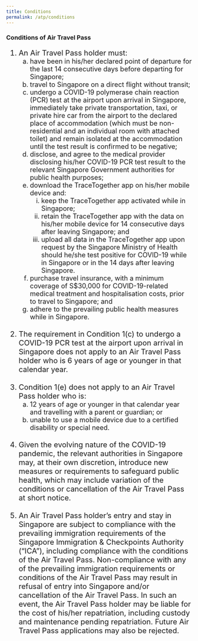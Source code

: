```yaml
---
title: Conditions
permalink: /atp/conditions
---
```


### **Conditions of Air Travel Pass**

<ol style="font-size:20px;">
  <li style="font-size:20px; list-style-type:decimal;"> An Air Travel Pass holder must: 
     <ol style="font-size:18px; list-style-type:lower-alpha;">
  <li style="font-size:18px; list-style-type:lower-alpha;"> have been in his/her declared point of departure for the last 14 consecutive days before departing for Singapore;</li>
        <li style="font-size:18px; list-style-type:lower-alpha;"> travel to Singapore on a direct flight without transit;</li>
       <li style="font-size:18px; list-style-type:lower-alpha;"> undergo a COVID-19 polymerase chain reaction (PCR) test at the airport upon arrival in Singapore, immediately take private transportation, taxi, or private hire car from the airport to the declared place of accommodation (which must be non-residential and an individual room with attached toilet) and remain isolated at the accommodation until the test result is confirmed to be negative;</li>
       <li style="font-size:18px; list-style-type:lower-alpha;"> disclose, and agree to the medical provider disclosing his/her COVID-19 PCR test result to the relevant Singapore Government authorities for public health purposes;</li>
       <li style="font-size:18px; list-style-type:lower-alpha;"> download the TraceTogether app on his/her mobile device and:
        <ol style="font-size:18px; list-style-type:lower-roman;">
          <li style="font-size:18px; list-style-type:lower-roman;">keep the TraceTogether app activated while in Singapore;</li>
           <li style="font-size:18px; list-style-type:lower-roman;">retain the TraceTogether app with the data on his/her mobile device for 14 consecutive days after leaving Singapore; and</li>
          <li style="font-size:18px; list-style-type:lower-roman;">upload all data in the TraceTogether app upon request by the Singapore Ministry of Health should he/she test positive for COVID-19 while in Singapore or in the 14 days after leaving Singapore.</li>
         </ol>
       </li>
        <li style="font-size:18px; list-style-type:lower-alpha;"> purchase travel insurance, with a minimum coverage of S$30,000 for COVID-19-related medical treatment and hospitalisation costs, prior to travel to Singapore; and</li>
       <li style="font-size:18px; list-style-type:lower-alpha;"> adhere to the prevailing public health measures while in Singapore.</li>
     </ol>
  </li>
  <br/>
    <li style="font-size:20px; list-style-type:decimal;"> The requirement in Condition 1(c) to undergo a COVID-19 PCR test at the airport upon arrival in Singapore does not apply to an Air Travel Pass holder who is 6 years of age or younger in that calendar year. </li>
  <br/>
   <li style="font-size:20px; list-style-type:decimal;"> Condition 1(e) does not apply to an Air Travel Pass holder who is:
  <ol style="font-size:18px; list-style-type:lower-alpha;">
  <li style="font-size:18px; list-style-type:lower-alpha;">12 years of age or younger in that calendar year and travelling with a parent or guardian; or</li>
    <li style="font-size:18px; list-style-type:lower-alpha;">unable to use a mobile device due to a certified disability or special need.</li>
    </ol>
  </li>
  <br/>
  <li style="font-size:20px; list-style-type:decimal;"> Given the evolving nature of the COVID-19 pandemic, the relevant authorities in Singapore may, at their own discretion, introduce new measures or requirements to safeguard public health, which may include variation of the conditions or cancellation of the Air Travel Pass at short notice. </li><br/>
   <li style="font-size:20px; list-style-type:decimal;"> An Air Travel Pass holder’s entry and stay in Singapore are subject to compliance with the prevailing immigration requirements of the Singapore Immigration & Checkpoints Authority (“ICA”), including compliance with the conditions of the Air Travel Pass. Non-compliance with any of the prevailing immigration requirements or conditions of the Air Travel Pass may result in refusal of entry into Singapore and/or cancellation of the Air Travel Pass. In such an event, the Air Travel Pass holder may be liable for the cost of his/her repatriation, including custody and maintenance pending repatriation. Future Air Travel Pass applications may also be rejected. </li>  
</ol>

